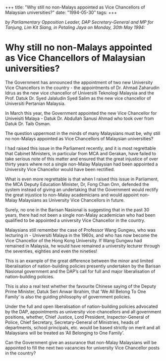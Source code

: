 +++ 
title: "Why still no non-Malays appointed as Vice Chancellors of Malaysian universities?"
date: "1994-05-30"
tags:
+++

_by Parliamentary Opposition Leader, DAP Secretary-General and MP for Tanjung, Lim Kit Siang, in Petaling Jaya on Monday, 30th May 1994:_

# Why still no non-Malays appointed as Vice Chancellors of Malaysian universities?

The Government has announced the appointment of two new University Vice Chancellors in the country - the appointments of Dr. Ahmad Zaharudin Idrus as the new vice chancellor of Universiti Teknologi Malaysia and the Prof. Datuk Dr. Syed Jalaludin Syed Salim as the new vice chancellor of Universiti Pertanian Malaysia.</u>

In March this year, the Government appointed the new Vice Chancellor for Univeisiti Malaya - Datuk Dr. Abdullah Sanusi Ahmad who took over from Datuk Dr. Taib Osman.

The question uppermost in the minds of many Malaysians must be, why still no non-Malays appointed as Vice Chancellors of Malaysian universities?

I had raised this issue in the Parliament recently, and it is most regrettable that Cabinet Ministers, in particular from	MCA and Gerakan, have failed to take serious note of this matter and ensured that the great injustice of over thirty years where not a single non-Malay Malaysian had been appointed a University Vice Chancellor would have been rectified.

What is even more regrettable is that when I raised this issue in Parliament, the MCA Deputy Education Minister, Dr, Fong Chan Onn, defended the system instead of giving an undertaking that the Government would rectify the great injustice to non-Malay academicians and would appoint non-Malay Malaysians as University Vice Chancellors in future.

Surely, no one in the Barisan Nasional is suggesting that in the past 30 years, there had not been a single non-Malay academician who had been qualified to be appointed a university Vice Chancellor in the country.

Malaysians still remember the case of Professor Wang Gungwu, who was lecturing in - Universiti Malaya in the 1960s, and who has now become the Vice Chancellor of the Hong Kong University. If Wang Gungwu had remained in Malaysia, he would have remained a university lecturer through the seventies, eighties and even the nineties!

This is an example of the great difference between the minor and limited liberalisation of nation-building policies presently undertaken by the Barisan Nasional government and the DAP’s call for full and major liberalisation of nation-building policies.

This is also a real test whether the favourite Chinese saying of the Deputy Prime Minister, Datuk Seri Anwar Ibrahim, that ‘We All Belong To One Family’ is also the guiding philosophy of government policies.

Under the full and open liberalisation of nation-building policies advocated by the DAP, appointments as university vice-chancellors and all government positions, whether, Chief Justice, Lord President, Inspector-General of Police, Chief Secretary, Secretary-General of Ministries, heads of departments, school principals, etc. would be based strictly on merit and all Malaysians will be treated as ‘All Belonging to One Family’.


Can the Government give an assurance that non-Malay Malaysians will be appointed to fill the next two vacancies for university Vice Chancellor posts in the country?
 
